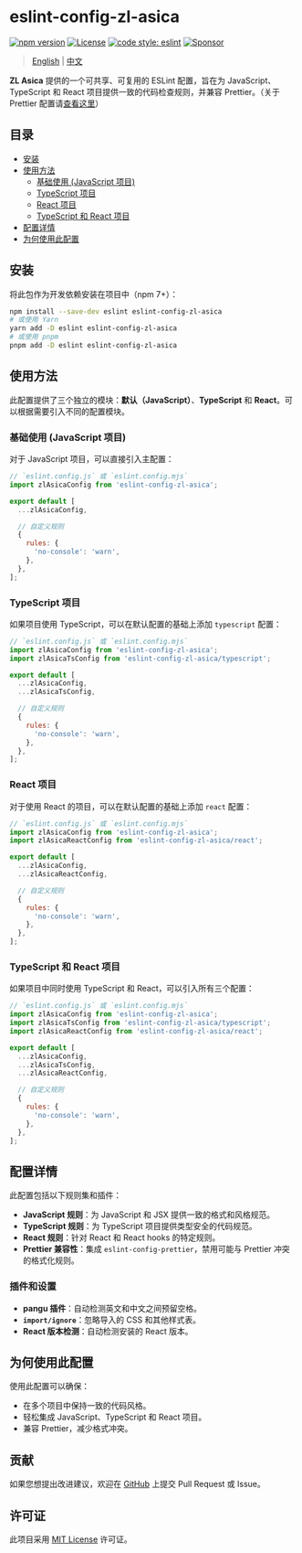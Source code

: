 # eslint-config-zl-asica

[![npm version][npm-version-badge]][npm-versions-link]
[![License][license-badge]][license-link]
[![code style: eslint][eslint-badge]][eslint-link]
[![Sponsor][sponsor-badge]][sponsor-link]

> [English](README.md) | [中文](README_CN.md)

**ZL Asica** 提供的一个可共享、可复用的 ESLint 配置，旨在为 JavaScript、TypeScript 和 React 项目提供一致的代码检查规则，并兼容 Prettier。（关于 Prettier 配置请[查看这里][prettier-config]）

## 目录

- [安装](#安装)
- [使用方法](#使用方法)
  - [基础使用 (JavaScript 项目)](#基础使用-javascript-项目)
  - [TypeScript 项目](#typescript-项目)
  - [React 项目](#react-项目)
  - [TypeScript 和 React 项目](#typescript-和-react-项目)
- [配置详情](#配置详情)
- [为何使用此配置](#为何使用此配置)

## 安装

将此包作为开发依赖安装在项目中（npm 7+）：

```bash
npm install --save-dev eslint eslint-config-zl-asica
# 或使用 Yarn
yarn add -D eslint eslint-config-zl-asica
# 或使用 pnpm
pnpm add -D eslint eslint-config-zl-asica
```

## 使用方法

此配置提供了三个独立的模块：**默认（JavaScript）**、**TypeScript** 和 **React**。可以根据需要引入不同的配置模块。

### 基础使用 (JavaScript 项目)

对于 JavaScript 项目，可以直接引入主配置：

```javascript
// `eslint.config.js` 或 `eslint.config.mjs`
import zlAsicaConfig from 'eslint-config-zl-asica';

export default [
  ...zlAsicaConfig,

  // 自定义规则
  {
    rules: {
      'no-console': 'warn',
    },
  },
];
```

### TypeScript 项目

如果项目使用 TypeScript，可以在默认配置的基础上添加 `typescript` 配置：

```javascript
// `eslint.config.js` 或 `eslint.config.mjs`
import zlAsicaConfig from 'eslint-config-zl-asica';
import zlAsicaTsConfig from 'eslint-config-zl-asica/typescript';

export default [
  ...zlAsicaConfig,
  ...zlAsicaTsConfig,

  // 自定义规则
  {
    rules: {
      'no-console': 'warn',
    },
  },
];
```

### React 项目

对于使用 React 的项目，可以在默认配置的基础上添加 `react` 配置：

```javascript
// `eslint.config.js` 或 `eslint.config.mjs`
import zlAsicaConfig from 'eslint-config-zl-asica';
import zlAsicaReactConfig from 'eslint-config-zl-asica/react';

export default [
  ...zlAsicaConfig,
  ...zlAsicaReactConfig,

  // 自定义规则
  {
    rules: {
      'no-console': 'warn',
    },
  },
];
```

### TypeScript 和 React 项目

如果项目中同时使用 TypeScript 和 React，可以引入所有三个配置：

```javascript
// `eslint.config.js` 或 `eslint.config.mjs`
import zlAsicaConfig from 'eslint-config-zl-asica';
import zlAsicaTsConfig from 'eslint-config-zl-asica/typescript';
import zlAsicaReactConfig from 'eslint-config-zl-asica/react';

export default [
  ...zlAsicaConfig,
  ...zlAsicaTsConfig,
  ...zlAsicaReactConfig,

  // 自定义规则
  {
    rules: {
      'no-console': 'warn',
    },
  },
];
```

## 配置详情

此配置包括以下规则集和插件：

- **JavaScript 规则**：为 JavaScript 和 JSX 提供一致的格式和风格规范。
- **TypeScript 规则**：为 TypeScript 项目提供类型安全的代码规范。
- **React 规则**：针对 React 和 React hooks 的特定规则。
- **Prettier 兼容性**：集成 `eslint-config-prettier`，禁用可能与 Prettier 冲突的格式化规则。

### 插件和设置

- **pangu 插件**：自动检测英文和中文之间预留空格。
- **`import/ignore`**：忽略导入的 CSS 和其他样式表。
- **React 版本检测**：自动检测安装的 React 版本。

## 为何使用此配置

使用此配置可以确保：

- 在多个项目中保持一致的代码风格。
- 轻松集成 JavaScript、TypeScript 和 React 项目。
- 兼容 Prettier，减少格式冲突。

## 贡献

如果您想提出改进建议，欢迎在 [GitHub][github-link] 上提交 Pull Request 或 Issue。

## 许可证

此项目采用 [MIT License][license-link] 许可证。

<!-- badges -->

[npm-version-badge]: https://img.shields.io/npm/v/eslint-config-zl-asica?style=flat-square
[license-badge]: https://img.shields.io/github/license/ZL-Asica/eslint-config?style=flat-square
[eslint-badge]: https://img.shields.io/badge/code_style-eslint-4B32C3.svg?style=flat-square
[sponsor-badge]: https://img.shields.io/badge/sponsor-%E2%9D%A4-red?style=flat-square

<!-- links -->

[npm-versions-link]: https://www.npmjs.com/package/eslint-config-zl-asica
[eslint-link]: https://eslint.org/
[sponsor-link]: https://github.com/sponsors/ZL-Asica
[license-link]: https://github.com/ZL-Asica/eslint-config/blob/main/LICENSE
[github-link]: https://github.com/ZL-Asica/eslint-config
[prettier-config]: https://github.com/ZL-Asica/prettier-config
